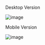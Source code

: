 Desktop Version

![image](https://github.com/LucasKennde/Social-Proof-Section/assets/166322461/1cd5d76e-1449-42fb-ba2a-4fe6a88e8582)

Mobile Version

![image](https://github.com/LucasKennde/Social-Proof-Section/assets/166322461/6cd6d842-76fe-4734-ac41-4f2056ed3d36)

